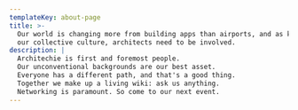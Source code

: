 ```yaml
---
templateKey: about-page
title: >-
  Our world is changing more from building apps than airports, and as keepers of
  our collective culture, architects need to be involved.
description: |
  Architechie is first and foremost people.
  Our unconventional backgrounds are our best asset.
  Everyone has a different path, and that's a good thing.
  Together we make up a living wiki: ask us anything.
  Networking is paramount. So come to our next event.
---
```


